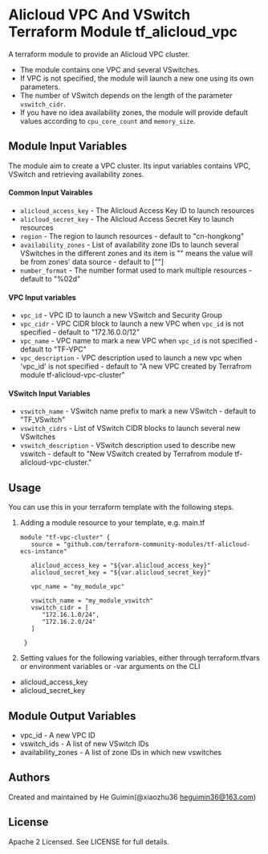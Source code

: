 Alicloud VPC And VSwitch Terraform Module
tf_alicloud_vpc
=========================================

A terraform module to provide an Alicloud VPC cluster.

- The module contains one VPC and several VSwitches.
- If VPC is not specified, the module will launch a new one using its own parameters.
- The number of VSwitch depends on the length of the parameter `vswitch_cidr`.
- If you have no idea availability zones, the module will provide default values according to `cpu_core_count` and `memory_size`.



Module Input Variables
----------------------

The module aim to create a VPC cluster. Its input variables contains VPC, VSwitch and retrieving availability zones.

#### Common Input Vairables

- `alicloud_access_key` - The Alicloud Access Key ID to launch resources
- `alicloud_secret_key` - The Alicloud Access Secret Key to launch resources
- `region` - The region to launch resources - default to "cn-hongkong"
- `availability_zones` - List of availability zone IDs to launch several VSwitches in the different zones
                         and its item is "" means the value will be from zones' data source - default to [""]
- `number_format` - The number format used to mark multiple resources - default to "%02d"

#### VPC Input variables

- `vpc_id` - VPC ID to launch a new VSwitch and Security Group
- `vpc_cidr` - VPC CIDR block to launch a new VPC when `vpc_id` is not specified - default to "172.16.0.0/12"
- `vpc_name` - VPC name to mark a new VPC when `vpc_id` is not specified - default to "TF-VPC"
- `vpc_description` - VPC description used to launch a new vpc when 'vpc_id' is not specified - default to "A new VPC created by Terrafrom module tf-alicloud-vpc-cluster"

#### VSwitch Input Variables

- `vswitch_name` - VSwitch name prefix to mark a new VSwitch - default to "TF_VSwitch"
- `vswitch_cidrs` - List of VSwitch CIDR blocks to launch several new VSwitches
- `vswitch_description` - VSwitch description used to describe new vswitch - default to "New VSwitch created by Terrafrom module tf-alicloud-vpc-cluster."


Usage
-----
You can use this in your terraform template with the following steps.

1. Adding a module resource to your template, e.g. main.tf

       module "tf-vpc-cluster" {
          source = "github.com/terraform-community-modules/tf-alicloud-ecs-instance"

          alicloud_access_key = "${var.alicloud_access_key}"
          alicloud_secret_key = "${var.alicloud_secret_key}"

          vpc_name = "my_module_vpc"

          vswitch_name = "my_module_vswitch"
          vswitch_cidr = [
             "172.16.1.0/24",
             "172.16.2.0/24"
          ]

        }

2. Setting values for the following variables, either through terraform.tfvars or environment variables or -var arguments on the CLI

- alicloud_access_key
- alicloud_secret_key

Module Output Variables
-----------------------

- vpc_id - A new VPC ID
- vswitch_ids - A list of new VSwitch IDs
- availability_zones - A list of zone IDs in which new vswitches

Authors
-------
Created and maintained by He Guimin(@xiaozhu36 heguimin36@163.com)

License
-------
Apache 2 Licensed. See LICENSE for full details.